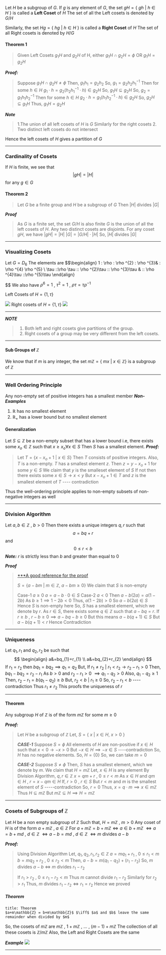 Let $H$ be a subgroup of $G$. If $g$ is any element of $G$, the set
$gH = \{ \:gh  \: | \: h \in H \: \}$
is called a **Left Coset** of $H$
The set of all the Left cosets is denoted by $G/H$

Similarly, the set 
$Hg = \{\: hg \: | \: h \in H \: \}$
is called a **Right Coset** of $H$ 
The set of all Right cosets is denoted by $H/G$

#### Theorem 1
> Given Left Cosets $g_{1}H$ and $g_{2}H$ of H,
> either
> $g_{1}H \cap g_{2}H = \phi$
> OR
> $g_{1}H = g_{2}H$

***Proof:***

>Suppose $g_{1}H \cap g_{2}H \neq \phi$
>Then, $g_{1}h_{1} = g_{2}h_{2}$
>So, $g_{1}=g_{2}h_{2}h_{1}^{-1}$
>Then for some $h \in H$ 
>	$g_{1}\cdot h=g_{2}(h_{2}h_{1}^{-1}\cdot h) \in g_{2}H$
>So,
>	$g_{1}H \subseteq g_{2}H$
>So, $g_{2}=g_{1}h_{1}h_{2}^{-1}$
>Then for some $h \in H$ 
>	$g_{2}\cdot h=g_{1}(h_{1}h_{2}^{-1}\cdot h) \in g_{2}H$
>So,
>	$g_{2}H \subseteq g_{1}H$
>Thus,
>	$g_{1}H=g_{2}H$

***Note***

>1.The union of all left cosets of $H$ is $G$
>   Similarly for the right cosets
>2. Two distinct left cosets do not intersect

Hence the left cosets of $H$ gives a partition of $G$

----------------------------------------

### Cardinality of Cosets

If $H$ is finite, we see that
$$
|gH| = |H|
$$
for any $g \in G$

#### Theorem 2

> Let $G$ be a finite group and $H$ be a subgroup of $G$
> Then $|H|$ divides $|G|$

***Proof***

>As $G$ is a finite set, the set $G/H$ is also finite
>$G$ is the union of all the left cosets of $H$. Any two distinct cosets are disjoints.
>For any coset $gH$, we have 
>	$|gH| = |H|$
>	$|G| = |G/H| \cdot |H|$
> So, $|H|$ divides $|G|$

-------------------------

### Visualizing Cosets
Let $G=D_{6}$
The elements are
$$\begin{align}
1 \: \rho \: \rho ^{2} \: \rho ^{3}& \: \rho ^{4} \rho ^{5}  \\
\tau \:\:\rho \tau \:\: \rho ^{2}\tau \:\: \rho ^{3}\tau & \:\: \rho ^{4}\tau \:\:\rho ^{5}\tau
\end{align}

$$
We also have
$\rho ^{6}=1$ , $\tau ^{2}=1$ , $\rho \tau = \tau \rho ^{-1}$

Left Cosets of $H=\{1, \tau \}$

![](https://i.imgur.com/RD5X2r9.png)
Right cosets of $H=\{1 , \tau \}$
![](https://i.imgur.com/7z1XvwA.png)
****

***NOTE***

> 1. Both left and right cosets give partitions of the group.
> 2. Right cosets of a group may be very different from the left cosets.

-------------------------------

#### Sub Groups of $\mathbb{Z}$

We know that if $m$ is any integer, the set 
	$m\mathbb{Z} = \{ \:mx \: | \: x\in \mathbb{Z} \}$
is a subgroup of $\mathbb{Z}$

----------------------------------------------

### Well Ordering Principle

Any non-empty set of positive integers has a smallest member
***Non-Examples***
1. $\mathbb{R}$ has no smallest element
2. $\mathbb{R}_{+}$ has a lower bound but no smallest element

#### Generalization
Let $S \subseteq \mathbb{Z}$ be a non-empty subset that has a lower bound
i.e, there exists some $x_{o} \in \mathbb{Z}$ such that $x \geq x_{o} \forall x \in S$ 
Then $S$ has a smallest element.
***Proof:***

> Let $T = \{x-x_{o}+1 \: | \: x \in S \}$
> Then $T$ consists of positive integers. Also, $T$ is a non-empty.
> $T$ has a smallest element $z$. Then $z=y-x_{o}+1$ for some $y \in S$
> We claim that $y$ is the smalleset element of $S$
> If not then there exists some $x \in S \rightarrow x <y$
> But $x-x_{o}+1 \in T$ and $z$ is the smallest element of $T$  ---- contradiction
> 

Thus the well-ordering principle applies to non-empty subsets of  non-negative integers as well

-----------------------------------------
### Division Algorithm

Let $a,b \in \mathbb{Z}$ , $b > 0$ 
Then there exists a unique integers $q,r$ such that
$$a=bq+r
$$
and
$$
0 \leq r < b
$$
***Note:*** 
$r$ is strictly less than $b$ and greater than equal to $0$

***Proof***
> [***A good reference for the proof](https://math.hawaii.edu/~lee/courses/Division.pdf)
> 
> $S= \{ a-bm \: | \: m \in \mathbb{Z} , \: a-bm \geq 0\}$
> We claim that $S$ is non-empty
> 
> Case-1
> 	$a \geq 0$
> 	$a=a-b \cdot 0 \in S$
>  Case-2
> 	 $a <0$
> 	 Then $a-b(2a)=a(1-2b)$
> 	 As $b\geq1 \implies 1-2b < 0$
> 	 Thus, $a(1-2b) > 0$
> 	 So $a-b(2a) \in S$
> 	 Hence $S$ is non-empty here
> 	 So, $S$ has a smallest element, which we denote by $r$.
> 	 As $r \in S$, there exists some $q \in \mathbb{Z}$ such that $a-bq=r$.
> 		 If $r\geq b$ , $r-b \geq 0 \implies a-bq-b\geq {0}$
> 	 But this means $a-b(q+1) \in S$
> 	 But $a-b(q+1)<r$
> 	 Hence Contradiction

--------------------------------------

### Uniqueness
Let $q_{1}, r_{1}$ and $q_{2}, r_{2}$ be such that
$$
\begin{align}
a&=bq_{1}+r_{1} \\
a&=bq_{2}+r_{2}
\end{align}
$$
If $r_{1}=r_{2}$ then $bq_{1}=bq_{2} \implies q_{1}=q_{2}$
But,
If $r_{1}\neq r_{2}$ |  $r_{1} < r_{2} \rightarrow r_{2}-r_{1} >0$
Then,
$bq_{1}-bq_{2}=r_{2}-r_{1}$
As $b>0$ and $r_{2}-r_{1}>0$ $\implies q_{1}-q_{2} > 0$
Also, $q_{1}-q_{2} \geq 1$
Then, $r_{2}-r_{1} = b(q_{1}-q_{2}) \geq b$
But,
$r_{2}<b$  | $r_{1}\geq 0$
So, $r_{2}-r_{1} < b$                      ----contradiction
Thus
$r_{1} \neq r_{2}$
This proofs the uniqueness of $r$

---------------------------------

#### Theorem
Any subgroup $H$ of $\mathbb{Z}$ is of the form $m\mathbb{Z}$ for some $m\geq 0$

***Proof:***
> Let $H$ be a subgroup of $\mathbb{Z}$
> Let,
> 	$S = \{\: x \: | \: x \in H, \: x >0 \: \}$
> 
> ***CASE-1***
> 	Suppose $S=\phi$
> 	All elements of $H$ are non-positive
> 	if $x \in H$ such that $x <0 \rightarrow -x >0$
> 	But $-x \in H \implies -x \in S$              ----contradiction
> 	So, $H$ has no negative elements.
> 	So, $H = \{0\}$
> 	So, we can take $m=0$
> 
>***CASE-2***
> 	Suppose $S \neq \phi$
> 	Then, $S$ has a smallest element, which we denote by $m$.
> 	We claim that $H=m\mathbb{Z}$
> 	Let, $x \in H$ is any element
> 	By Division Algorithm, $q,r \in \mathbb{Z}$
> 	$x= qm + r$ , $0 \leq r  < m$
> 	As $x \in H$ and $qm \in H$ , 
> 	$r = x-qm \in H$
> 	If, $r > 0$ , $r \in S$
> 	But $r <m$ and $m$ is the smallest element of $S$     -----contradiction
> 	So, $r=0$
> 	Thus, $x=q\cdot m \implies x \in m\mathbb{Z}$
> 	Thus $H \subseteq m\mathbb{Z}$
> 	But $m\mathbb{Z} \subseteq H \implies H = m\mathbb{Z}$

----------------------------------------------

### Cosets of Subgroups of $\mathbb{Z}$

Let $H$ be a non empty subgroup of $\mathbb{Z}$
Such that, 
$H = m\mathbb{Z}$     ,    $m>0$
Any coset of $H$ is of the form $a+m\mathbb{Z}$ , $a \in \mathbb{Z}$
For $a+m\mathbb{Z} = b+m\mathbb{Z} \iff a\in b+m\mathbb{Z}$
$\iff a=b+md$   ,   $d \in \mathbb{Z}$
$\iff a-b = md$   ,   $d \in \mathbb{Z}$
$\iff m$ divides $a-b$

***Proof:***

>Using Division Algorithm
>Let, $q_{1},q_{2},r_{1},r_{2} \in \mathbb{Z}$
>$a=mq_{1}+r_{1}$      ,     $0\leq r_{1} < m$
>$b=mq_{2}+r_{2}$      ,     $0 \leq r_{2} <m$
>Then, 
>	$a-b = m(q_{1}-q_{2})+(r_{1}-r_{2})$
>So,
>	$m$ divides $a-b$   $\iff$   $m$ divides $r_{1}-r_{2}$
>
>If $r_{1}>r_{2}$  ,  $0\leq r_{1}-r_{2}<m$ 
>Thus $m$ cannot divide $r_{1}-r_{2}$
>Similarly for $r_{2}>r_{1}$
>Thus, 
>	$m$ divides $r_{1}-r_{2} \iff r_{1}=r_{2}$
>Hence we proved

##### Theorem

```ad-note
title: Theorem
$a+m\mathbb{Z} = b+m\mathbb{Z}$ $\iff$ $a$ and $b$ leave the same remainder when divided by $m$
```

So, the cosets of $m\mathbb{Z}$ are 
$m\mathbb{Z}$ , $1+m\mathbb{Z}$ , $\dots$ , $(m-1)+m\mathbb{Z}$
The collection of all these cosets is $\mathbb{Z}/m\mathbb{Z}$
Also, the Left and Right Cosets are the same 

***Example***
![](https://i.imgur.com/zuuSvc0.png)

------------------------------------------------

